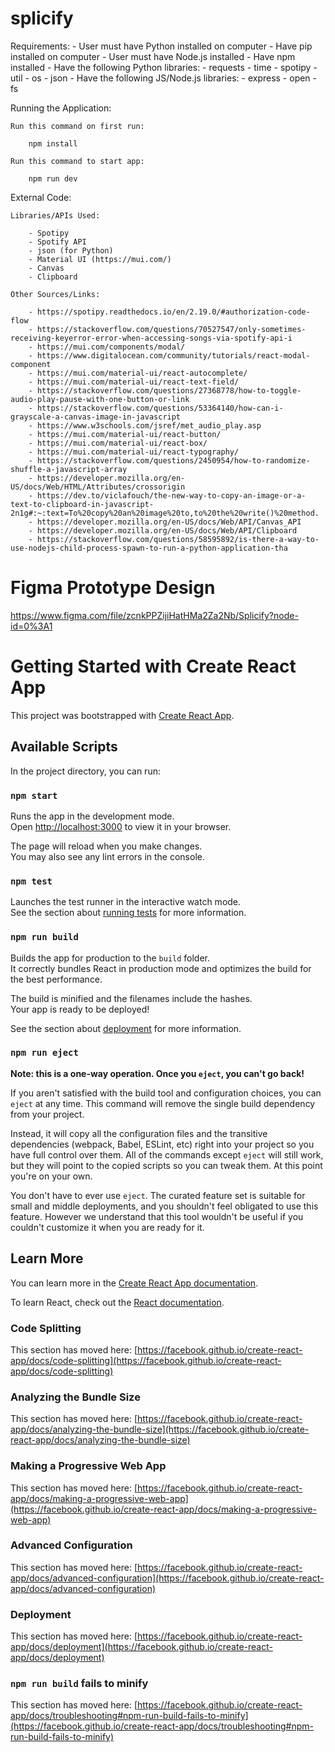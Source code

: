 # splicify
Requirements:
	- User must have Python installed on computer
	- Have pip installed on computer
	- User must have Node.js installed
	- Have npm installed
	- Have the following Python libraries:
		- requests
		- time
		- spotipy
		- util
		- os
		- json
	- Have the following JS/Node.js libraries:
		- express
		- open
		- fs

Running the Application:

	Run this command on first run:

		npm install

	Run this command to start app:
	
		npm run dev

External Code:

	Libraries/APIs Used:
		
		- Spotipy
        - Spotify API
		- json (for Python)
		- Material UI (https://mui.com/)
		- Canvas
		- Clipboard

	Other Sources/Links:

		- https://spotipy.readthedocs.io/en/2.19.0/#authorization-code-flow
		- https://stackoverflow.com/questions/70527547/only-sometimes-receiving-keyerror-error-when-accessing-songs-via-spotify-api-i
		- https://mui.com/components/modal/
		- https://www.digitalocean.com/community/tutorials/react-modal-component
		- https://mui.com/material-ui/react-autocomplete/
		- https://mui.com/material-ui/react-text-field/
		- https://stackoverflow.com/questions/27368778/how-to-toggle-audio-play-pause-with-one-button-or-link
		- https://stackoverflow.com/questions/53364140/how-can-i-grayscale-a-canvas-image-in-javascript
		- https://www.w3schools.com/jsref/met_audio_play.asp
		- https://mui.com/material-ui/react-button/
		- https://mui.com/material-ui/react-box/
		- https://mui.com/material-ui/react-typography/
		- https://stackoverflow.com/questions/2450954/how-to-randomize-shuffle-a-javascript-array
		- https://developer.mozilla.org/en-US/docs/Web/HTML/Attributes/crossorigin
		- https://dev.to/viclafouch/the-new-way-to-copy-an-image-or-a-text-to-clipboard-in-javascript-2n1g#:~:text=To%20copy%20an%20image%20to,to%20the%20write()%20method.
		- https://developer.mozilla.org/en-US/docs/Web/API/Canvas_API
		- https://developer.mozilla.org/en-US/docs/Web/API/Clipboard
		- https://stackoverflow.com/questions/58595892/is-there-a-way-to-use-nodejs-child-process-spawn-to-run-a-python-application-tha

# Figma Prototype Design

https://www.figma.com/file/zcnkPPZijiHatHMa2Za2Nb/Splicify?node-id=0%3A1

# Getting Started with Create React App

This project was bootstrapped with [Create React App](https://github.com/facebook/create-react-app).

## Available Scripts

In the project directory, you can run:

### `npm start`

Runs the app in the development mode.\
Open [http://localhost:3000](http://localhost:3000) to view it in your browser.

The page will reload when you make changes.\
You may also see any lint errors in the console.

### `npm test`

Launches the test runner in the interactive watch mode.\
See the section about [running tests](https://facebook.github.io/create-react-app/docs/running-tests) for more information.

### `npm run build`

Builds the app for production to the `build` folder.\
It correctly bundles React in production mode and optimizes the build for the best performance.

The build is minified and the filenames include the hashes.\
Your app is ready to be deployed!

See the section about [deployment](https://facebook.github.io/create-react-app/docs/deployment) for more information.

### `npm run eject`

**Note: this is a one-way operation. Once you `eject`, you can't go back!**

If you aren't satisfied with the build tool and configuration choices, you can `eject` at any time. This command will remove the single build dependency from your project.

Instead, it will copy all the configuration files and the transitive dependencies (webpack, Babel, ESLint, etc) right into your project so you have full control over them. All of the commands except `eject` will still work, but they will point to the copied scripts so you can tweak them. At this point you're on your own.

You don't have to ever use `eject`. The curated feature set is suitable for small and middle deployments, and you shouldn't feel obligated to use this feature. However we understand that this tool wouldn't be useful if you couldn't customize it when you are ready for it.

## Learn More

You can learn more in the [Create React App documentation](https://facebook.github.io/create-react-app/docs/getting-started).

To learn React, check out the [React documentation](https://reactjs.org/).

### Code Splitting

This section has moved here: [https://facebook.github.io/create-react-app/docs/code-splitting](https://facebook.github.io/create-react-app/docs/code-splitting)

### Analyzing the Bundle Size

This section has moved here: [https://facebook.github.io/create-react-app/docs/analyzing-the-bundle-size](https://facebook.github.io/create-react-app/docs/analyzing-the-bundle-size)

### Making a Progressive Web App

This section has moved here: [https://facebook.github.io/create-react-app/docs/making-a-progressive-web-app](https://facebook.github.io/create-react-app/docs/making-a-progressive-web-app)

### Advanced Configuration

This section has moved here: [https://facebook.github.io/create-react-app/docs/advanced-configuration](https://facebook.github.io/create-react-app/docs/advanced-configuration)

### Deployment

This section has moved here: [https://facebook.github.io/create-react-app/docs/deployment](https://facebook.github.io/create-react-app/docs/deployment)

### `npm run build` fails to minify

This section has moved here: [https://facebook.github.io/create-react-app/docs/troubleshooting#npm-run-build-fails-to-minify](https://facebook.github.io/create-react-app/docs/troubleshooting#npm-run-build-fails-to-minify)
